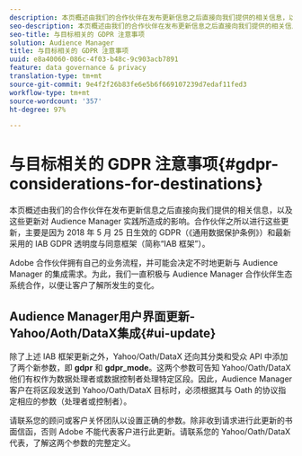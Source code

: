 ```yaml
---
description: 本页概述由我们的合作伙伴在发布更新信息之后直接向我们提供的相关信息，以及这些更新对 Audience Manager 实践所造成的影响。合作伙伴之所以进行这些更新，主要是因为 2018 年 5 月 25 日生效的 GDPR（《通用数据保护条例》）和最新采用的 IAB GDPR 透明度与同意框架（简称“IAB 框架”）。
seo-description: 本页概述由我们的合作伙伴在发布更新信息之后直接向我们提供的相关信息，以及这些更新对 Audience Manager 实践所造成的影响。合作伙伴之所以进行这些更新，主要是因为 2018 年 5 月 25 日生效的 GDPR（《通用数据保护条例》）和最新采用的 IAB GDPR 透明度与同意框架（简称“IAB 框架”）。
seo-title: 与目标相关的 GDPR 注意事项
solution: Audience Manager
title: 与目标相关的 GDPR 注意事项
uuid: e8a40060-086c-4f03-b48c-9c903acb7891
feature: data governance & privacy
translation-type: tm+mt
source-git-commit: 9e4f2f26b83fe6e5b6f669107239d7edaf11fed3
workflow-type: tm+mt
source-wordcount: '357'
ht-degree: 97%

---
```



# 与目标相关的 GDPR 注意事项{#gdpr-considerations-for-destinations}

本页概述由我们的合作伙伴在发布更新信息之后直接向我们提供的相关信息，以及这些更新对 Audience Manager 实践所造成的影响。合作伙伴之所以进行这些更新，主要是因为 2018 年 5 月 25 日生效的 GDPR（《通用数据保护条例》）和最新采用的 IAB GDPR 透明度与同意框架（简称“IAB 框架”）。

Adobe 合作伙伴拥有自己的业务流程，并可能会决定不时地更新与 Audience Manager 的集成需求。为此，我们一直积极与 Audience Manager 合作伙伴生态系统合作，以便让客户了解所发生的变化。

<!-- ## Audience Manager Partner Updates - ID Syncs {#partner-updates-id-syncs}

Some partners, as listed in the table below, have changed their integration requirements with Audience Manager to include support based on the IAB Framework, in order to comply with GDPR standards.

<table id="table_335A470D4F10434E9CF587089FB54B0C"> 
 <thead> 
  <tr> 
   <th colname="col1" class="entry"> <p>Partner Name </p> </th> 
   <th colname="col2" class="entry"> <p>Expected Impact </p> </th> 
   <th colname="col3" class="entry"> <p>Status of the change </p> </th> 
  </tr>
 </thead>
 <tbody> 
  <tr> 
   <td colname="col1"> <p>Yahoo/Oath/DataX </p> </td> 
   <td colname="col2"> <p>ID syncs for users in the European Union are dropped by the partner </p> </td> 
   <td colname="col3"> <p>Live since May 22nd 2018 </p> </td> 
  </tr> 
  <tr> 
   <td colname="col1"> <p>Trade Desk </p> </td> 
   <td colname="col2"> <p>ID syncs for users in the European Union are dropped by the partner </p> </td> 
   <td colname="col3"> <p>Not live yet </p> </td> 
  </tr> 
  <tr> 
   <td colname="col1"> <p>Rubicon </p> </td> 
   <td colname="col2"> <p>ID syncs for users in the European Union are dropped by the partner </p> </td> 
   <td colname="col3"> <p>Not live yet </p> </td> 
  </tr> 
  <tr> 
   <td colname="col1"> <p>LiveRamp </p> </td> 
   <td colname="col2"> <p>ID syncs for users in the European Union are dropped by the partner </p> </td> 
   <td colname="col3"> <p>Not live yet </p> </td> 
  </tr> 
 </tbody> 
</table> -->

## Audience Manager用户界面更新- Yahoo/Aoth/DataX集成{#ui-update}

除了上述 IAB 框架更新之外，Yahoo/Oath/DataX 还向其分类和受众 API 中添加了两个新参数，即 **gdpr** 和 **gdpr_mode**。这两个参数可告知 Yahoo/Oath/DataX 他们有权作为数据处理者或数据控制者处理特定区段。因此，Audience Manager 客户在将区段发送到 Yahoo/Oath/DataX 目标时，必须根据其与 Oath 的协议指定相应的参数（处理者或控制者）。

请联系您的顾问或客户关怀团队以设置正确的参数。除非收到请求进行此更新的书面信函，否则 Adobe 不能代表客户进行此更新。请联系您的 Yahoo/Oath/DataX 代表，了解这两个参数的完整定义。
